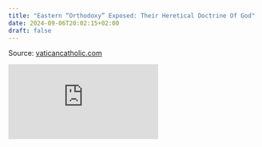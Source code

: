 ```yaml
---
title: "Eastern “Orthodoxy” Exposed: Their Heretical Doctrine Of God"
date: 2024-09-06T20:02:15+02:00
draft: false
---
```



Source: [vaticancatholic.com](https://vaticancatholic.com/eastern-orthodoxy-exposed-their-heretical-doctrine-of-god/)

<iframe src="https://www.youtube.com/embed/d07mgLoOW8g?rel=0" frameborder="0" allow="accelerometer; autoplay; clipboard-write; encrypted-media; gyroscope; picture-in-picture" allowfullscreen></iframe>


